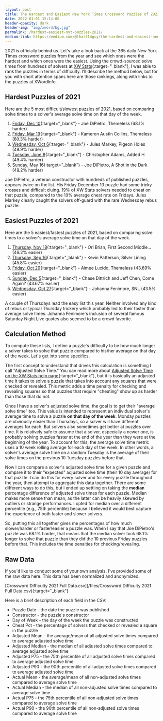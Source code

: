 ```yaml
---
layout: post
title: The Hardest and Easiest New York Times Crossword Puzzles of 2021
date: 2022-01-01 15:14:00
header-opacity: dark
header-img: "img/xword/bg.jpg"
permalink: /hardest-easiest-nyt-puzzles-2021/
medium-link: https://medium.com/@that314guy/the-hardest-and-easiest-new-york-times-crossword-puzzles-of-2021-e214eef55f7e
---
```


2021 is officially behind us. Let's take a look back at the 365 daily New York Times crossword puzzles from the year and see which ones were the hardest and which ones were the easiest. Using the crowd-sourced solve times from hundreds of solvers at [XW Stats](https://xwstats.com){:target="_blank"}, I was able to rank the puzzles in terms of difficulty. I'll describe the method below, but for you with short attention spans here are those rankings, along with links to the puzzles at XWordInfo.

## Hardest Puzzles of 2021

Here are the 5 most difficult/slowest puzzles of 2021, based on comparing solve times to a solver's average solve time on that day of the week.

1. [Friday, Dec 10](https://www.xwordinfo.com/Crossword?date=12/10/2021){:target="_blank"} - Joe DiPietro, Themeless (68.1% harder)
2. [Friday, Mar 19](https://www.xwordinfo.com/Crossword?date=3/19/2021){:target="_blank"} - Kameron Austin Collins, Themeless (60.3% harder)
3. [Wednesday, Oct 6](https://www.xwordinfo.com/Crossword?date=10/6/2021){:target="_blank"} - Jules Markey, Pigeon Holes (49.9% harder)
4. [Tuesday, June 8](https://www.xwordinfo.com/Crossword?date=6/8/2021){:target="_blank"} - Christopher Adams,  Added H (49.4% harder)
5. [Sunday, May 16](https://www.xwordinfo.com/Crossword?date=5/16/2021){:target="_blank"} - Joe DiPietro, A Shot in the Dark (48.2% harder)

Joe DiPietro, a veteran constructor with hundreds of published puzzles, appears twice on the list. His Friday December 10 puzzle had some tricky crosses and difficult cluing. 19% of XW Stats solvers needed to cheat on that puzzle, compared to the 10% average cheat rate on Fridays. Jules Markey clearly caught the solvers off-guard with the rare Wednesday rebus puzzle.

## Easiest Puzzles of 2021

Here are the 5 easiest/fastest puzzles of 2021, based on comparing solve times to a solver's average solve time on that day of the week.

1. [Thursday, Nov 18](https://www.xwordinfo.com/Crossword?date=11/18/2021){:target="_blank"} - Ori Brian, First Second Middle... (46.2% easier)
2. [Thursday, Sep 16](https://www.xwordinfo.com/Crossword?date=9/16/2021){:target="_blank"} - Kevin Patterson, Silver Lining (45.8% easier)
3. [Friday, Oct 29](https://www.xwordinfo.com/Crossword?date=10/29/2021){:target="_blank"} - Aimee Lucido, Themeless (43.69% easier)
4. [Sunday, Dec 5](https://www.xwordinfo.com/Crossword?date=12/5/2021){:target="_blank"} - Chase Dittrich and Jeff Chen, Come Again? (43.67% easier)
5. [Wednesday, Oct 27](https://www.xwordinfo.com/Crossword?date=10/27/2021){:target="_blank"} - Johanna Fenimore, SNL (43.5% easier)

A couple of Thursdays lead the easy list this year. Neither involved any kind of rebus or typical Thursday trickery which probably led to their faster than average solve times. Johanna Fenimore's inclusion of several famous Saturday Night Live quotes also seemed to be a crowd favorite.

## Calculation Method

To compute these lists, I define a puzzle's difficulty to be how much longer a solver takes to solve that puzzle compared to his/her average on that day of the week. Let's get into some specifics.

The first concept to understand that drives this calculation is something I call "Adjusted Solve Time." You can read more about [Adjusted Solve Time on the XW Stats help page](https://xwstats.com/help#adjusted-solve-time){:target="_blank"}, but it is basically an adjusted time it takes to solve a puzzle that takes into account any squares that were checked or revealed. This metric adds a time penalty for checking and revealing squares so that puzzles that require "cheating" show up as harder than those that do not.

Once I have a solver's adjusted solve time, the goal is to get their "average solve time" too. This value is intended to represent an individual solver's average time to solve a puzzle **on that day of the week**. Monday puzzles are obviously easier than Thursdays, so a solver will have different averages for each. But solvers also sometimes get better at puzzles over time. It is relatively safe to assume that a solver, especially a newer one, is probably solving puzzles faster at the end of the year than they were at the beginning of the year. To account for this, the average solve time metric uses a 10 week rolling average for each day of the week. In other words, a solver's average solve time on a random Tuesday is the average of their solve times on the previous 10 Tuesday puzzles before that.

Now I can compare a solver's adjusted solve time for a given puzzle and compare it to their "expected" adjusted solve time (their 10 day average) for that puzzle. I can do this for every solver and for every puzzle throughout the year, then attempt to aggregate this data together. There are some different ways to do this, but I ended up settling on taking the **median** percentage difference of adjusted solve times for each puzzle. Median makes more sense than mean, as the latter can be heavily skewed by outliers or strange performances. I opted for median over a different percentile (e.g., 75th percentile) because I believed it would best capture the experience of both faster and slower solvers.

So, putting this all together gives me percentages of how much slower/harder or faster/easier a puzzle was. When I say that Joe DiPietro's puzzle was 68.1% harder, that means that the median solver took 68.1% longer to solve that puzzle than they did the 10 previous Friday puzzles before that. This includes the time penalties for checking/revealing.

## Raw Data

If you'd like to conduct some of your own analysis, I've provided some of the raw data here. This data has been normalized and anonymized.

[Crossword Difficulty 2021 Full Data.csv](/files/Crossword Difficulty 2021 Full Data.csv){:target="_blank"}

Here is a brief description of each field in the CSV:
* Puzzle Date - the date the puzzle was published
* Constructor - the puzzle's constructor
* Day of Week - the day of the week the puzzle was constructed
* Cheat Pct - the percentage of solvers that checked or revealed a square in the puzzle
* Adjusted Mean - the average/mean of all adjusted solve times compared to average adjusted solve time
* Adjusted Median - the median of all adjusted solve times compared to average adjusted solve time
* Adjusted P75 - the 75th percentile of all adjusted solve times compared to average adjusted solve time
* Adjusted P90 - the 90th percentile of all adjusted solve times compared to average adjusted solve time
* Actual Mean - the average/mean of all non-adjusted solve times compared to average solve time
* Actual Median - the median of all non-adjusted solve times compared to average solve time
* Actual P75 - the 75th percentile of all non-adjusted solve times compared to average solve time
* Actual P90 - the 90th percentile of all non-adjusted solve times compared to average solve time

